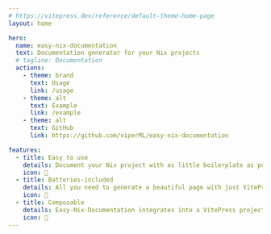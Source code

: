 ```yaml
---
# https://vitepress.dev/reference/default-theme-home-page
layout: home

hero:
  name: easy-nix-documentation
  text: Documentation generator for your Nix projects
  # tagline: Documentation
  actions:
    - theme: brand
      text: Usage
      link: /usage
    - theme: alt
      text: Example
      link: /example
    - theme: alt
      text: GitHub
      link: https://github.com/viperML/easy-nix-documentation

features:
  - title: Easy to use
    details: Document your Nix project with as little boilerplate as possible.
    icon: 🚀
  - title: Batteries-included
    details: All you need to generate a beautiful page with just VitePress and this library.
    icon: 🔋
  - title: Composable
    details: Easy-Nix-Documentation integrates into a VitePress project as another component.
    icon: 🧩
---
```

